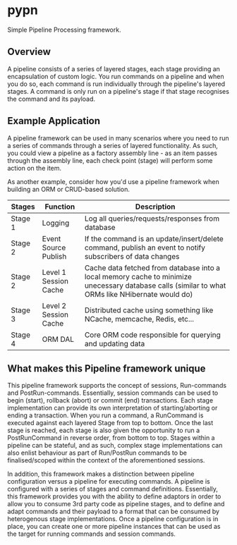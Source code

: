 # pypn
Simple Pipeline Processing framework. 

## Overview
A pipeline consists of a series of layered stages, each stage providing an encapsulation of custom logic. 
You run commands on a pipeline and when you do so, each command is run individually 
through the pipeline's layered stages. A command is only run on a pipeline's stage if that stage recognises the command and its payload.

## Example Application
A pipeline framework can be used in many scenarios where you need to run a series of commands through a series of layered functionality. 
As such, you could view a pipeline as a factory assembly line - as an item passes through the assembly line, each check point (stage) will
perform some action on the item.

As another example, consider how you'd use a pipeline framework when building an ORM or CRUD-based solution.

|Stages  | Function             | Description
|--------| ---------------------| ------------
|Stage 1 | Logging              | Log all queries/requests/responses from database
|Stage 2 | Event Source Publish | If the command is an update/insert/delete command, publish an event to notify subscribers of data changes
|Stage 2 | Level 1 Session Cache| Cache data fetched from database into a local memory cache to minimize unecessary database calls (similar to what ORMs like NHibernate would do)
|Stage 3 | Level 2 Session Cache| Distributed cache using something like NCache, memcache, Redis, etc...
|Stage 4 | ORM DAL              | Core ORM code responsible for querying and updating data

## What makes this Pipeline framework unique
This pipeline framework supports the concept of sessions, Run-commands and PostRun-commands. Essentially, session commands can be used to begin (start), rollback (abort) or commit (end) transactions. Each stage implementation can provide its own interpretation of starting/aborting or ending a transaction.
When you run a command, a RunCommand is executed against each layered Stage from top to bottom. Once the last stage is reached, each stage is also given the opportunity to run a PostRunCommand in reverse order, from bottom to top. 
Stages within a pipeline can be stateful, and as such, complex stage implementations can also enlist behaviour as part of Run/PostRun commands to be finalised/scoped within the context of the aforementioned sessions. 

In addition, this framework makes a distinction between pipeline configuration versus a pipeline for executing commands. A pipeline is configured with a series of stages and command definitions. Essentially, this framework provides you with the ability to define adaptors in order to allow you to consume 3rd party code as pipeline stages, and to define and adapt commands and their payload to a format that can be consumed by heterogenous stage implementations. 
Once a pipeline configuration is in place, you can create one or more pipeline instances that can be used as the target for running commands and session commands.
